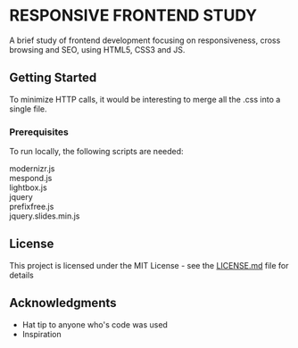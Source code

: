 # RESPONSIVE FRONTEND STUDY

A brief study of frontend development focusing on responsiveness, cross browsing and SEO, using HTML5, CSS3 and JS.

## Getting Started

To minimize HTTP calls, it would be interesting to merge all the .css into a single file.

### Prerequisites

To run locally, the following scripts are needed:

modernizr.js <br>
mespond.js <br>
lightbox.js <br>
jquery <br>
prefixfree.js <br>
jquery.slides.min.js

## License

This project is licensed under the MIT License - see the [LICENSE.md](LICENSE.md) file for details

## Acknowledgments

* Hat tip to anyone who's code was used
* Inspiration
